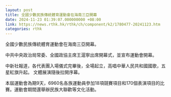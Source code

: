 ```yaml
---
layout: post
title: 全國少數民族傳統體育運動會在海南三亞開幕
date: 2024-11-23 01:39:07.000000000 +08:00
link: https://news.rthk.hk/rthk/ch/component/k2/1780477-20241123.htm
categories: rthk
---
```


全國少數民族傳統體育運動會在海南三亞開幕。

中共中央政治局常委、全國政協主席王滬寧出席開幕式，並宣布運動會開幕。

中新社報道，各代表團入場儀式完畢後，全場起立，高唱中華人民共和國國歌，五星紅旗升起。 文體展演隨後拉開序幕。

本屆運動會為期9天，6960名各族運動員參加18項競賽項目和170個表演項目的比賽。運動會期間還舉辦民族大聯歡等文化活動。
